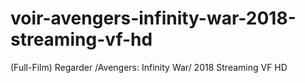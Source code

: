 # voir-avengers-infinity-war-2018-streaming-vf-hd
(Full-Film) Regarder /Avengers: Infinity War/ 2018 Streaming VF HD

